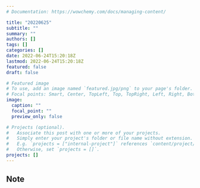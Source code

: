 ```yaml
---
# Documentation: https://wowchemy.com/docs/managing-content/

title: "20220625"
subtitle: ""
summary: ""
authors: []
tags: []
categories: []
date: 2022-06-24T15:20:18Z
lastmod: 2022-06-24T15:20:18Z
featured: false
draft: false

# Featured image
# To use, add an image named `featured.jpg/png` to your page's folder.
# Focal points: Smart, Center, TopLeft, Top, TopRight, Left, Right, BottomLeft, Bottom, BottomRight.
image:
  caption: ""
  focal_point: ""
  preview_only: false

# Projects (optional).
#   Associate this post with one or more of your projects.
#   Simply enter your project's folder or file name without extension.
#   E.g. `projects = ["internal-project"]` references `content/project/deep-learning/index.md`.
#   Otherwise, set `projects = []`.
projects: []
---
```


## Note

